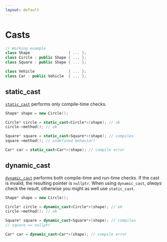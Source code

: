 ```yaml
---
layout: default
---
```

# Casts

```cpp
// Working example
class Shape                 { ... };
class Circle : public Shape { ... };
class Square : public Shape { ... };

class Vehicle               { ... };
class Car : public Vehicle  { ... };
```

## static_cast

[`static_cast`](https://en.cppreference.com/w/cpp/language/static_cast) performs only compile-time checks.

```c++
Shape* shape = new Circle();

Circle* circle = static_cast<Circle*>(shape); // ok
circle->method(); // ok

Square* square = static_cast<Square*>(shape); // compiles
square->method(); // undefined behavior!

Car* car = static_cast<Car*>(shape); // compile error
```

## dynamic_cast

[`dynamic_cast`](https://en.cppreference.com/w/cpp/language/dynamic_cast) performs both compile-time and run-time checks.
If the cast is invalid, the resulting pointer is `nullptr`. When using `dynamic_cast`, *always* check
the result, otherwise you might as well use `static_cast`.

```c++
Shape* shape = new Circle();

Circle* circle = dynamic_cast<Circle*>(shape); // ok
circle->method(); // ok

Square* square = dynamic_cast<Square*>(shape); // compiles
// square == nullptr

Car* car = dynamic_cast<Car*>(shape); // compile error
```
